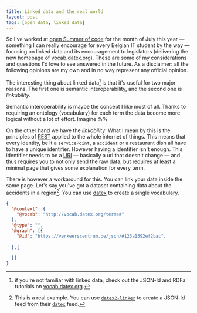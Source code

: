 ```yaml
---
title: Linked data and the real world
layout: post
tags: [open data, linked data]
---
```


So I've worked at [open Summer of code](http://2016.summerofcode.be) for the month of July this year — something I can really encourage for every Belgian IT student by the way — focusing on linked data and its encouragement to legislators (delivering the new homepage of [vocab.datex.org](http://vocab.datex.org)). These are some of my considerations and questions I'd love to see answered in the future. As a disclaimer: all the following opinions are my own and in no way represent any official opinion.

The interesting thing about linked data[^1] is that it's useful for two major reasons. The first one is semantic interoperability, and the second one is *linkability*. 

Semantic interoperability is maybe the concept I like most of all. Thanks to requiring an ontology (vocabulary) for each term the data become more logical without a lot of effort. Imagine %%

On the other hand we have the *linkability*. What I mean by this is the principles of [REST](https://en.wikipedia.org/wiki/Representational_state_transfer) applied to the whole internet of things. This means that every identity, be it a `servicePoint`, a `accident` or a restaurant dish all have to have a unique identifier. However having a identifier isn't enough. This identifier needs to be a [URI](http://www.w3.org/Provider/Style/URI) — basically a url that doesn't change — and thus requires you to not only send the raw data, but requires at least a minimal page that gives some explanation for every term.

There is however a workaround for this. You can link your data inside the same page. Let's say you've got a dataset containing data about the accidents in a region[^2]. You can use [datex](http://vocab.datex.org) to create a single vocabulary. 

```json
{
  "@context": {
    "@vocab": "http://vocab.datex.org/terms#"
  },
  "@type": "",
  "@graph": [{
    "@id": "https://verkeerscentrum.be/json/#123a1592ef2bac",
    
  },{
    
  }]
}
```

[^1]: if you're not familiar with linked data, check out the JSON-ld and RDFa tutorials on [vocab.datex.org](http://vocab.datex.org).
[^2]: This is a real example. You can use [`datex2-linker`](https://github.com/osoc16/datex2-linker) to create a JSON-ld feed from their [`datex`](http://www.verkeerscentrum.be/uitwisseling/datex2full) feed.